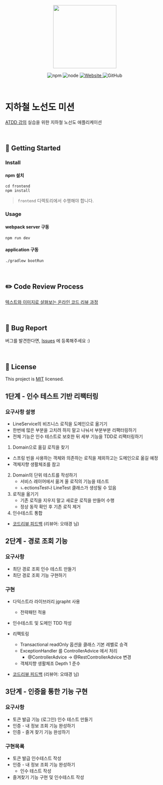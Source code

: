 <p align="center">
    <img width="200px;" src="https://raw.githubusercontent.com/woowacourse/atdd-subway-admin-frontend/master/images/main_logo.png"/>
</p>
<p align="center">
  <img alt="npm" src="https://img.shields.io/badge/npm-6.14.15-blue">
  <img alt="node" src="https://img.shields.io/badge/node-14.18.2-blue">
  <a href="https://edu.nextstep.camp/c/R89PYi5H" alt="nextstep atdd">
    <img alt="Website" src="https://img.shields.io/website?url=https%3A%2F%2Fedu.nextstep.camp%2Fc%2FR89PYi5H">
  </a>
  <img alt="GitHub" src="https://img.shields.io/github/license/next-step/atdd-subway-admin">
</p>

<br>

# 지하철 노선도 미션
[ATDD 강의](https://edu.nextstep.camp/c/R89PYi5H) 실습을 위한 지하철 노선도 애플리케이션

<br>

## 🚀 Getting Started

### Install
#### npm 설치
```
cd frontend
npm install
```
> `frontend` 디렉토리에서 수행해야 합니다.

### Usage
#### webpack server 구동
```
npm run dev
```
#### application 구동
```
./gradlew bootRun
```
<br>

## ✏️ Code Review Process
[텍스트와 이미지로 살펴보는 온라인 코드 리뷰 과정](https://github.com/next-step/nextstep-docs/tree/master/codereview)

<br>

## 🐞 Bug Report

버그를 발견한다면, [Issues](https://github.com/next-step/atdd-subway-service/issues) 에 등록해주세요 :)

<br>

## 📝 License

This project is [MIT](https://github.com/next-step/atdd-subway-service/blob/master/LICENSE.md) licensed.

## 1단계 - 인수 테스트 기반 리팩터링
### 요구사항 설명
- LineService의 비즈니스 로직을 도메인으로 옮기기
- 한번에 많은 부분을 고치려 하지 말고 나눠서 부분부분 리팩터링하기
- 전체 기능은 인수 테스트로 보호한 뒤 세부 기능을 TDD로 리팩터링하기
1. Domain으로 옮길 로직을 찾기
  - 스프링 빈을 사용하는 객체와 의존하는 로직을 제외하고는 도메인으로 옮길 예정
  - 객체지향 생활체조를 참고
2. Domain의 단위 테스트를 작성하기
   - 서비스 레이어에서 옮겨 올 로직의 기능을 테스트
   - ㄴectionsTest나 LineTest 클래스가 생성될 수 있음
3. 로직을 옮기기
   - 기존 로직을 지우지 말고 새로운 로직을 만들어 수행
   - 정상 동작 확인 후 기존 로직 제거
4. 인수테스트 통합


- [코드리뷰 피드백](https://github.com/next-step/atdd-subway-service/pull/618) (리뷰어: 오태경 님)

## 2단계 - 경로 조회 기능
### 요구사항
- 최단 경로 조회 인수 테스트 만들기
- 최단 경로 조회 기능 구현하기

### 구현
- 다익스트라 라이브러리 jgrapht 사용 
  - 전략패턴 적용
- 인수테스트 및 도메인 TDD 작성
- 리팩토링
  - Transactional readOnly 옵션을 클래스 기본 레벨로 승격
  - ExceptionHandler 를 ControllerAdvice 에서 처리
    - @ControllerAdvice -> @RestControllerAdvice 변경
  - 객체지향 생활체조 Depth 1 준수
  

- [코드리뷰 피드백](https://github.com/next-step/atdd-subway-service/pull/618) (리뷰어: 오태경 님)

## 3단계 - 인증을 통한 기능 구현
### 요구사항 
- 토큰 발급 기능 (로그인) 인수 테스트 만들기
- 인증 - 내 정보 조회 기능 완성하기
- 인증 - 즐겨 찾기 기능 완성하기

### 구현목록
- 토큰 발급 인수테스트 작성
- 인증 - 내 정보 조회 기능 완성하기
  - 인수 테스트 작성
- 즐겨찾기 기능 구현 및 인수테스트 작성
